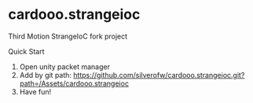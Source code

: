 # cardooo.strangeioc
Third Motion StrangeIoC fork project

Quick Start
1. Open unity packet manager
2. Add by git path: https://github.com/silverofw/cardooo.strangeioc.git?path=/Assets/cardooo.strangeioc
3. Have fun!
